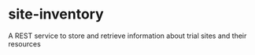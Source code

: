 # site-inventory
A REST service to store and retrieve information about trial sites and their resources 
